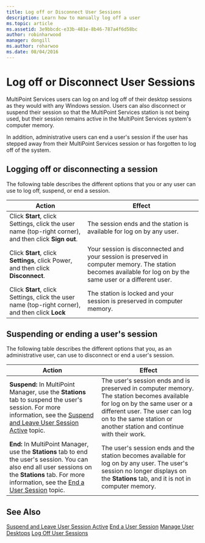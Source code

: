```yaml
---
title: Log off or Disconnect User Sessions
description: Learn how to manually log off a user
ms.topic: article
ms.assetid: 3e9bbcdc-e33b-481e-8b46-787a4f6d58bc
author: robinharwood
manager: dongill
ms.author: roharwoo
ms.date: 08/04/2016
---
```

# Log off or Disconnect User Sessions
MultiPoint Services users can log on and log off of their desktop sessions as they would with any Windows session. Users can also disconnect or suspend their session so that the MultiPoint Services station is not being used, but their session remains active in the MultiPoint Services system's computer memory.

In addition, administrative users can end a user's session if the user has stepped away from their MultiPoint Services session or has forgotten to log off of the system.

## Logging off or disconnecting a session
The following table describes the different options that you or any user can use to log off, suspend, or end a session.

|**Action**|**Effect**|
|-|-|
|Click **Start**, click Settings, click the user name (top-right corner), and then click **Sign out**.|The session ends and the station is available for log on by any user.|
|Click **Start**, click **Settings**, click Power, and then click **Disconnect**.|Your session is disconnected and your session is preserved in computer memory. The station becomes available for log on by the same user or a different user.|
|Click **Start**, click Settings, click the user name (top-right corner), and then click **Lock**|The station is locked and your session is preserved in computer memory.|

## Suspending or ending a user's session
The following table describes the different options that you, as an administrative user, can use to disconnect or end a user's session.

|**Action**|**Effect**|
|-|-|
|**Suspend:** In MultiPoint Manager, use the **Stations** tab to suspend the user's session. For more information, see the [Suspend and Leave User Session Active](Suspend-and-Leave-User-Session-Active.md) topic.|The user's session ends and is preserved in computer memory. The station becomes available for log on by the same user or a different user. The user can log on to the same station or another station and continue with their work.|
|**End:** In MultiPoint Manager, use the **Stations** tab to end the user's session. You can also end all user sessions on the **Stations** tab. For more information, see the [End a User Session](End-a-User-Session.md) topic.|The user's session ends and the station becomes available for log on by any user. The user's session no longer displays on the **Stations** tab, and it is not in computer memory.|

## See Also
[Suspend and Leave User Session Active](Suspend-and-Leave-User-Session-Active.md)
[End a User Session](End-a-User-Session.md)
[Manage User Desktops](manage-user-desktops-using-multipoint-dashboard.md)
[Log Off User Sessions](Log-Off-User-Sessions.md)
